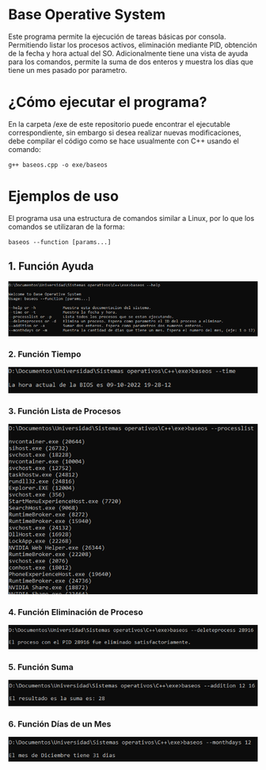 # Base Operative System
Este programa permite la ejecución de tareas básicas por consola. Permitiendo listar los procesos activos, eliminación mediante PID, obtención de la fecha y hora actual del SO.
Adicionalmente tiene una vista de ayuda para los comandos, permite la suma de dos enteros y muestra los días que tiene un mes pasado por parametro.

# ¿Cómo ejecutar el programa?
En la carpeta /exe de este repositorio puede encontrar el ejecutable correspondiente, sin embargo si desea realizar nuevas modificaciones,
debe compilar el código como se hace usualmente con C++ usando el comando:
```
g++ baseos.cpp -o exe/baseos
```
# Ejemplos de uso
El programa usa una estructura de comandos similar a Linux, por lo que los comandos se utilizaran de la forma:

```
baseos --function [params...]
```
## 1. Función Ayuda
![Imagen de ejecución de la función ayuda](/images/help.png)

### 2. Función Tiempo
![Imagen de ejecución de la función tiempo](/images/time.png)

### 3. Función Lista de Procesos
![Imagen de ejecución de lista de procesos](/images/processlist.png)

### 4. Función Eliminación de Proceso
![Imagen de ejecución de eliminación de proceso](/images/deleteprocess.png)

### 5. Función Suma
![Imagen de ejecución de suma](/images/addition.png)

### 6. Función Días de un Mes
![Imagen de ejecución de dias de un mes](/images/monthdays.png)
